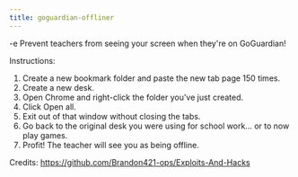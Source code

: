 ```yaml
---
title: goguardian-offliner
---
```


-e 
Prevent teachers from seeing your screen when they're on GoGuardian!

Instructions:
1. Create a new bookmark folder and paste the new tab page 150 times.
2. Create a new desk.
3. Open Chrome and right-click the folder you've just created.
4. Click Open all.
5. Exit out of that window without closing the tabs.
6. Go back to the original desk you were using for school work... or to now play games.
7. Profit! The teacher will see you as being offline.

Credits:
https://github.com/Brandon421-ops/Exploits-And-Hacks

